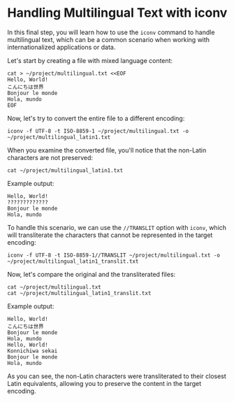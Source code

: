 # Handling Multilingual Text with iconv

In this final step, you will learn how to use the `iconv` command to handle multilingual text, which can be a common scenario when working with internationalized applications or data.

Let's start by creating a file with mixed language content:

```
cat > ~/project/multilingual.txt <<EOF
Hello, World!
こんにちは世界
Bonjour le monde
Hola, mundo
EOF
```

Now, let's try to convert the entire file to a different encoding:

```
iconv -f UTF-8 -t ISO-8859-1 ~/project/multilingual.txt -o ~/project/multilingual_latin1.txt
```

When you examine the converted file, you'll notice that the non-Latin characters are not preserved:

```
cat ~/project/multilingual_latin1.txt
```

Example output:

```
Hello, World!
?????????????
Bonjour le monde
Hola, mundo
```

To handle this scenario, we can use the `//TRANSLIT` option with `iconv`, which will transliterate the characters that cannot be represented in the target encoding:

```
iconv -f UTF-8 -t ISO-8859-1//TRANSLIT ~/project/multilingual.txt -o ~/project/multilingual_latin1_translit.txt
```

Now, let's compare the original and the transliterated files:

```
cat ~/project/multilingual.txt
cat ~/project/multilingual_latin1_translit.txt
```

Example output:

```
Hello, World!
こんにちは世界
Bonjour le monde
Hola, mundo
Hello, World!
Konnichiwa sekai
Bonjour le monde
Hola, mundo
```

As you can see, the non-Latin characters were transliterated to their closest Latin equivalents, allowing you to preserve the content in the target encoding.
